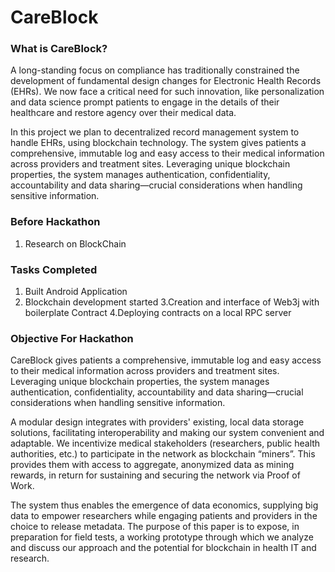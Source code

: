 # CareBlock

### What is CareBlock?
A long-standing focus on compliance has traditionally constrained the development of fundamental design changes for Electronic Health Records (EHRs). We now face a critical need for such innovation, like personalization and data science prompt patients to engage in the details of their healthcare and restore agency over their medical data. 

In this project we plan to decentralized record management system to handle EHRs, using blockchain technology. The system gives patients a comprehensive, immutable log and easy access to their medical information across providers and treatment sites. Leveraging unique blockchain properties, the system manages authentication, confidentiality, accountability and data sharing—crucial considerations when handling sensitive information.

### Before Hackathon
1. Research on BlockChain

### Tasks Completed
1. Built Android Application
2. Blockchain development started
3.Creation and interface of Web3j with boilerplate Contract
4.Deploying contracts on a local RPC server

### Objective For Hackathon
CareBlock gives patients a comprehensive, immutable log and easy access to their medical information across providers and treatment sites. Leveraging unique blockchain properties, the system manages authentication, confidentiality, accountability and data sharing—crucial considerations when handling sensitive information. 

A modular design integrates with providers' existing, local data storage solutions, facilitating interoperability and making our system convenient and adaptable. We incentivize medical stakeholders (researchers, public health authorities, etc.) to participate in the network as blockchain “miners”. This provides them with access to aggregate, anonymized data as mining rewards, in return for sustaining and securing the network via Proof of Work.

The system thus enables the emergence of data economics, supplying big data to empower researchers while engaging patients and providers in the choice to release metadata. The purpose of this paper is to expose, in preparation for field tests, a working prototype through which we analyze and discuss our approach and the potential for blockchain in health IT and research.
